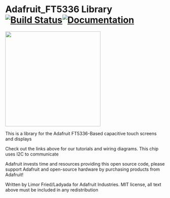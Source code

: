 # Adafruit_FT5336 Library [![Build Status](https://github.com/adafruit/Adafruit_FT5336_Library/workflows/Arduino%20Library%20CI/badge.svg)](https://github.com/adafruit/Adafruit_FT5336_Library/actions)[![Documentation](https://github.com/adafruit/ci-arduino/blob/master/assets/doxygen_badge.svg)](http://adafruit.github.io/Adafruit_FT5336_Library/html/index.html)

<img src="https://cdn-shop.adafruit.com/970x728/1947-05.jpg" height="300"/>

This is a library for the Adafruit FT5336-Based capacitive touch screens and displays

Check out the links above for our tutorials and wiring diagrams. This chip uses I2C to communicate

Adafruit invests time and resources providing this open source code, please support Adafruit and open-source hardware by purchasing products from Adafruit!

Written by Limor Fried/Ladyada for Adafruit Industries.
MIT license, all text above must be included in any redistribution

